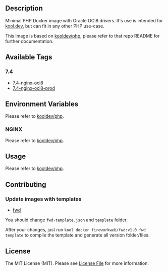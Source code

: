## Description

Minimal PHP Docker image with Oracle OCI8 drivers. It's use is intended for [kool.dev](https://github.com/kool-dev/kool), but can fit in any other PHP use-case.

This image is based on [kooldev/php](https://github.com/kool-dev/docker-php), please refer to that repo README for further documentation.

## Available Tags

### 7.4

- [7.4-nginx-oci8](https://github.com/kool-dev/docker-php-oci8/blob/main/7.4-nginx-oci8/Dockerfile)
- [7.4-nginx-oci8-prod](https://github.com/kool-dev/docker-php-oci8/blob/main/7.4-nginx-oci8-prod/Dockerfile)

## Environment Variables

Please refer to [kooldev/php](https://github.com/kool-dev/docker-php).

### NGINX

Please refer to [kooldev/php](https://github.com/kool-dev/docker-php).

## Usage

Please refer to [kooldev/php](https://github.com/kool-dev/docker-php).

## Contributing

### Update images with templates

- [fwd](https://github.com/fireworkweb/fwd#fireworkwebfwd)

You should change `fwd-template.json` and `template` folder.

After your changes, just run `kool docker fireworkweb/fwd:v1.0 fwd template` to compile the template and generate all version folder/files.

## License

The MIT License (MIT). Please see [License File](LICENSE.md) for more information.
